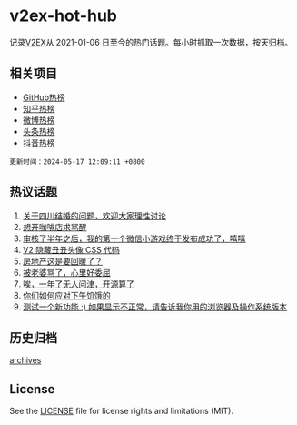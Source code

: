 # v2ex-hot-hub

 记录[V2EX](https://www.v2ex.com/)从 2021-01-06 日至今的热门话题。每小时抓取一次数据，按天[归档](archives)。
 
 ## 相关项目

- [GitHub热榜](https://github.com/snaildev/github-hot-hub)
- [知乎热榜](https://github.com/snaildev/zhihu-hot-hub)
- [微博热榜](https://github.com/snaildev/weibo-hot-hub)
- [头条热榜](https://github.com/snaildev/toutiao-hot-hub)
- [抖音热榜](https://github.com/snaildev/douyin-hot-hub)


 `更新时间：2024-05-17 12:09:11 +0800`

## 热议话题

1. [关于四川结婚的问题，欢迎大家理性讨论](https://www.v2ex.com/t/1041505)
1. [想开咖啡店求骂醒](https://www.v2ex.com/t/1041377)
1. [审核了半年之后，我的第一个微信小游戏终于发布成功了，嘻嘻](https://www.v2ex.com/t/1041391)
1. [V2 隐藏丑丑头像 CSS 代码](https://www.v2ex.com/t/1041354)
1. [房地产这是要回暖了？](https://www.v2ex.com/t/1041514)
1. [被老婆骂了，心里好委屈](https://www.v2ex.com/t/1041530)
1. [唉，一年了无人问津，开源算了](https://www.v2ex.com/t/1041478)
1. [你们如何应对下午饥饿的](https://www.v2ex.com/t/1041384)
1. [测试一个新功能 :) 如果显示不正常，请告诉我你用的浏览器及操作系统版本](https://www.v2ex.com/t/1041401)

## 历史归档

[archives](archives)

## License

See the [LICENSE](LICENSE) file for license rights and limitations (MIT).
